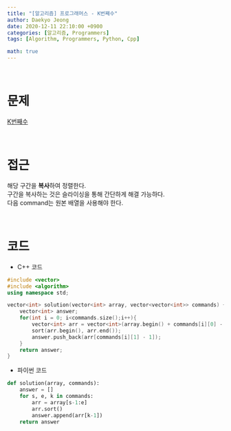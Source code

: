 ```yaml
---
title: "[알고리즘] 프로그래머스 - K번째수"
author: Daekyo Jeong
date: 2020-12-11 22:10:00 +0900
categories: [알고리즘, Programmers]
tags: [Algorithm, Programmers, Python, Cpp]

math: true
---
```


<br/>

# **문제**


[K번째수](https://programmers.co.kr/learn/courses/30/lessons/42748)

<br/>

# **접근**  

해당 구간을 **복사**하여 정렬한다.  
구간을 복사하는 것은 슬라이싱을 통해 간단하게 해결 가능하다.  
다음 command는 원본 배열을 사용해야 한다.  


<br/>

# **코드**

- C++ 코드

```cpp
#include <vector>
#include <algorithm>
using namespace std;

vector<int> solution(vector<int> array, vector<vector<int>> commands) {
    vector<int> answer;
    for(int i = 0; i<commands.size();i++){
        vector<int> arr = vector<int>(array.begin() + commands[i][0] - 1, array.begin() + commands[i][1]);
        sort(arr.begin(), arr.end());
        answer.push_back(arr[commands[i][1] - 1]);
    }
    return answer;
}
```

- 파이썬 코드   

```py
def solution(array, commands):
    answer = []
    for s, e, k in commands:
        arr = array[s-1:e]
        arr.sort()
        answer.append(arr[k-1])
    return answer
```

<br/>
